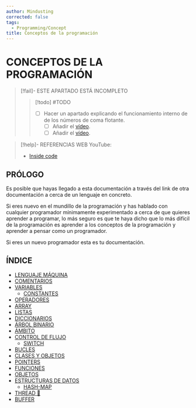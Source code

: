 ```yaml
---
author: Mindusting
corrected: false
tags:
  - Programming/Concept
title: Conceptos de la programación
---
```


# CONCEPTOS DE LA PROGRAMACIÓN

> [!fail]- ESTE APARTADO ESTÁ INCOMPLETO
> > [!todo] #TODO
> > - [ ] Hacer un apartado explicando el funcionamiento interno de de los números de coma flotante.
> >     - [ ] Añadir el [vídeo](https://youtu.be/2gIxbTn7GSc).
> >     - [ ] Añadir el [vídeo](https://youtu.be/8RvnnUuoHTA).

> [!help]- REFERENCIAS WEB
> YouTube:
> - [Inside code](https://www.youtube.com/@insidecode)

## PRÓLOGO

Es posible que hayas llegado a esta documentación a través del link de otra documentación a cerca de un lenguaje en concreto.

Si eres nuevo en el mundillo de la programación y has hablado con cualquier programador mínimamente experimentado a cerca de que quieres aprender a programar, lo más seguro es que te haya dicho que lo más difícil de la programación es aprender a los conceptos de la programación y aprender a pensar como un programador.

Si eres un nuevo programador esta es tu documentación.

## ÍNDICE

- [LENGUAJE MÁQUINA](pc_machine_language.md)
- [COMENTARIOS](pc_comment.md)
- [VARIABLES](pc_variable.md)
    - [CONSTANTES](pc_constant.md)
- [OPERADORES](pc_operator.md)
- [ARRAY](pc_array.md)
- [LISTAS](pc_list.md)
- [DICCIONARIOS](pc_dictionary.md)
- [ÁRBOL BINARIO](pc_btree.md)
- [ÁMBITO](pc_scope.md)
- [CONTROL DE FLUJO](pc_control_flow.md)
    - [SWITCH](pc_switch.md)
- [BUCLES](pc_loop.md)
- [CLASES Y OBJETOS](pc_class.md)
- [POINTERS](pc_pointer.md)
- [FUNCIONES](pc_function.md)
- [OBJETOS](pc_object.md)
- [ESTRUCTURAS DE DATOS](pc_data_structures.md)
    - [HASH-MAP](pc_hash_map.md)
- [THREAD 🧵](pc_thread.md)
- [BUFFER](pc_buffer.md)
